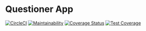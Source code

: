 # **Questioner App**

[![CircleCI](https://circleci.com/gh/musonant/questioner-frontend.svg?style=svg)](https://circleci.com/gh/musonant/questioner-frontend)
[![Maintainability](https://api.codeclimate.com/v1/badges/663db2893218f11321b6/maintainability)](https://codeclimate.com/github/musonant/questioner-frontend/maintainability)
[![Coverage Status](https://coveralls.io/repos/github/musonant/questioner-frontend/badge.svg?branch=develop)](https://coveralls.io/github/musonant/questioner-frontend?branch=develop)
[![Test Coverage](https://api.codeclimate.com/v1/badges/663db2893218f11321b6/test_coverage)](https://codeclimate.com/github/musonant/questioner-frontend/test_coverage)
